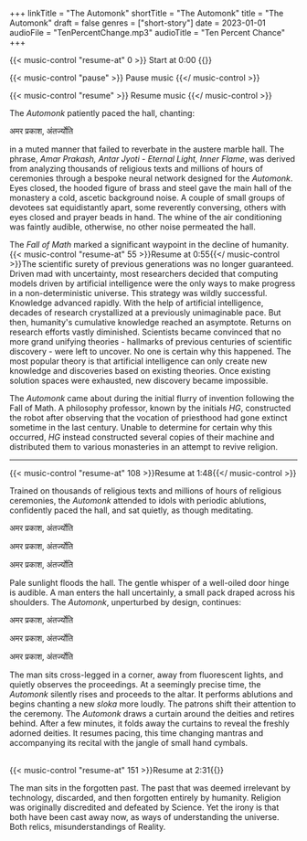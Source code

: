 +++
linkTitle = "The Automonk"
shortTitle = "The Automonk"
title = "The Automonk"
draft = false
genres = ["short-story"]
date = 2023-01-01
audioFile = "TenPercentChange.mp3"
audioTitle = "Ten Percent Chance"
+++

<div class="flex p-4">
  <div class="inline-flex flex-col space-y-2">
  {{< music-control "resume-at" 0 >}}
    Start at 0:00
  {{</ music-control >}}

  {{< music-control "pause" >}}
  Pause music
  {{</ music-control >}}

  {{< music-control "resume" >}}
  Resume music
  {{</ music-control >}}
  </div>
</div>

The *Automonk* patiently paced the hall, chanting:

अमर प्रकाश, अंतर्ज्योति

in a muted manner that failed to reverbate in the austere marble hall. The phrase, *Amar Prakash, Antar Jyoti - Eternal Light, Inner Flame*, was derived from analyzing thousands of religious texts and millions of hours of ceremonies through a bespoke neural network designed for the *Automonk*.  Eyes closed, the hooded figure of brass and steel gave the main hall of the monastery a cold, ascetic background noise. A couple of small groups of devotees sat equidistantly apart, some reverently conversing, others with eyes closed and prayer beads in hand. The whine of the air conditioning was faintly audible, otherwise, no other noise permeated the hall. 

The *Fall of Math* marked a significant waypoint in the decline of humanity. {{< music-control "resume-at" 55 >}}Resume at 0:55{{</ music-control >}}The scientific surety of previous generations was no longer guaranteed. Driven mad with uncertainty, most researchers decided that computing models driven by artificial intelligence were the only ways to make progress in a non-deterministic universe. This strategy was wildly successful. Knowledge advanced rapidly. With the help of artificial intelligence, decades of research crystallized at a previously unimaginable pace. But then, humanity's cumulative knowledge reached an asymptote. Returns on research efforts vastly diminished. Scientists became convinced that no more grand unifying theories - hallmarks of previous centuries of scientific discovery - were left to uncover. No one is certain why this happened. The most popular theory is that artificial intelligence can only create new knowledge and discoveries based on existing theories. Once existing solution spaces were exhausted, new discovery became impossible.

The *Automonk* came about during the initial flurry of invention following the Fall of Math. A philosophy professor, known by the initials *HG*, constructed the robot after observing that the vocation of priesthood had gone extinct sometime in the last century. Unable to determine for certain why this occurred, *HG* instead constructed several copies of their machine and distributed them to various monasteries in an attempt to revive religion.

----

{{< music-control "resume-at" 108 >}}Resume at 1:48{{</ music-control >}}

Trained on thousands of religious texts and millions of hours of religious ceremonies, the *Automonk* attended to idols with periodic ablutions, confidently paced the hall, and sat quietly, as though meditating. 

अमर प्रकाश, अंतर्ज्योति

अमर प्रकाश, अंतर्ज्योति

अमर प्रकाश, अंतर्ज्योति

Pale sunlight floods the hall. The gentle whisper of a well-oiled door hinge is audible. A man enters the hall uncertainly, a small pack draped across his shoulders. The *Automonk*, unperturbed by design, continues: 

अमर प्रकाश, अंतर्ज्योति

अमर प्रकाश, अंतर्ज्योति

अमर प्रकाश, अंतर्ज्योति

The man sits cross-legged in a corner, away from fluorescent lights, and quietly observes the proceedings. At a seemingly precise time, the *Automonk* silently rises and proceeds to the altar. It performs ablutions and begins chanting a new *sloka* more loudly. The patrons shift their attention to the ceremony. The *Automonk* draws a curtain around the deities and retires behind. After a few minutes, it folds away the curtains to reveal the freshly adorned deities. It resumes pacing, this time changing mantras and accompanying its recital with the jangle of small hand cymbals. 

<br>
{{< music-control "resume-at" 151 >}}Resume at 2:31{{</ music-control >}} 

The man sits in the forgotten past. The past that was deemed irrelevant by technology, discarded, and then forgotten entirely by humanity. Religion was originally discredited and defeated by Science. Yet the irony is that both have been cast away now, as ways of understanding the universe. Both relics, misunderstandings of Reality.
